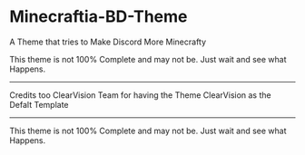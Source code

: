 # Minecraftia-BD-Theme
A Theme that tries to Make Discord More Minecrafty

This theme is not 100% Complete and may not be. Just wait and see what Happens.
***
Credits too ClearVision Team for having the Theme ClearVision as the Defalt Template
***
This theme is not 100% Complete and may not be. Just wait and see what Happens.
